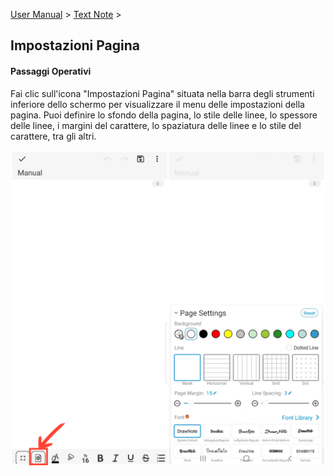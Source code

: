 [User Manual](/dragonnest/drawnote/manual/it) > [Text Note](/dragonnest/drawnote/manual/it/text_note) >

Impostazioni Pagina
---
#### Passaggi Operativi

Fai clic sull'icona "Impostazioni Pagina" situata nella barra degli strumenti inferiore dello schermo per visualizzare il menu delle impostazioni della pagina. Puoi definire lo sfondo della pagina, lo stile delle linee, lo spessore delle linee, i margini del carattere, lo spaziatura delle linee e lo stile del carattere, tra gli altri.

![](imgs/page_settings1.png)